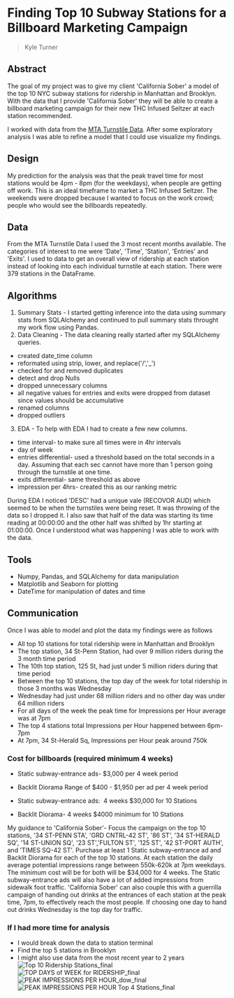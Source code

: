 # Finding Top 10 Subway Stations for a Billboard Marketing Campaign

> Kyle Turner

## Abstract
The goal of my project was to give my client 'California Sober' a model of the top 10 NYC subway stations for ridership in Manhattan and Brooklyn. With the data that I provide 'California Sober' they will be able to create a billboard marketing campaign for their new THC Infused Seltzer at each station recommended.

I worked with data from the [MTA Turnstile Data](http://web.mta.info/developers/turnstile.html). After some exploratory analysis I was able to refine a model that I could use visualize my findings.

## Design
My prediction for the analysis was that the peak travel time for most stations would be 4pm - 8pm (for the weekdays), when people are getting off work. This is an ideal timeframe to market a THC Infused Seltzer.
The weekends were dropped because I wanted to focus on the work crowd; people who would see the billboards repeatedly. 

## Data
From the MTA Turnstile Data I used the 3 most recent months available. The categories of interest to me were 'Date', 'Time', 'Station', 'Entries' and 'Exits'. I used to data to get an overall view of ridership at each station instead of looking into each individual turnstile at each station. There were 379 stations in the DataFrame.

## Algorithms
1. Summary Stats - I started getting inference into the data using summary stats from SQLAlchemy and continued to pull summary stats throught my work flow using Pandas.
2. Data Cleaning - The data cleaning really started after my SQLAlchemy queries. 
- created date_time column
- reformated using strip, lower, and replace('/','_')
- checked for and removed duplicates
- detect and drop Nulls
- dropped unnecessary columns
- all negative values for entries and exits were dropped from dataset since values should be accumulative
- renamed columns
- dropped outliers
3. EDA - To help with EDA I had to create a few new columns.
- time interval- to make sure all times were in 4hr intervals
- day of week
- entries differential- used a threshold based on the total seconds in a day. Assuming that each sec cannot have more than 1 person going through the turnstile at one time.
- exits differential- same threshold as above
- impression per 4hrs- created this as our ranking metric

During EDA I noticed 'DESC' had a unique vale (RECOVOR AUD) which seemed to be when the turnstiles were being reset. It was throwing of the data so I dropped it.
I also saw that half of the data was starting its time reading at 00:00:00 and the other half was shifted by 1hr starting at 01:00:00. Once I understood what was happening I was able to work with the data.

## Tools

- Numpy, Pandas, and SQLAlchemy for data manipulation
- Matplotlib and Seaborn for plotting
- DateTime for manipulation of dates and time

## Communication
Once I was able to model and plot the data my findings were as follows
- All top 10 stations for total ridership were in Manhattan and Brooklyn 
- The top station, 34 St-Penn Station, had over 9 million riders during the 3 month time period
- The 10th top station, 125 St, had just under 5 million riders during that time period
- Between the top 10 stations, the top day of the week for total ridership in those 3 months was Wednesday
- Wednesday had just under 68 million riders and no other day was under 64 million riders
- For all days of the week the peak time for Impressions per Hour average was at 7pm
- The top 4 stations total Impressions per Hour happened between 6pm-7pm
- At 7pm, 34 St-Herald Sq, Impressions per Hour peak around 750k 

### Cost for billboards (required minimum 4 weeks)
- Static subway-entrance ads- $3,000 per 4 week period
- Backlit Diorama Range of $400 - $1,950 per ad per 4 week period

- Static subway-entrance ads:  4 weeks $30,000 for 10 Stations
- Backlit Diorama- 4 weeks $4000 minimum for 10 Stations

My guidance to 'California Sober'- 
Focus the campaign on the top 10 stations, '34 ST-PENN STA', 'GRD CNTRL-42 ST', '86 ST', '34 ST-HERALD SQ', '14 ST-UNION SQ', '23 ST','FULTON ST', '125 ST', '42 ST-PORT AUTH', and 'TIMES SQ-42 ST'. Purchase at least 1 Static subway-entrance ad and Backlit Diorama for each of the top 10 stations. At each station the daily average potential impressions range between 550k-620k at 7pm weekdays.  The minimum cost will be for both will be $34,000 for 4 weeks. The Static subway-entrance ads will also have a lot of added impressions from sidewalk foot traffic. 'California Sober' can also couple this with a guerrilla campaign of handing out drinks at the entrances of each station at the peak time, 7pm, to effectively reach the most people. If choosing one day to hand out drinks Wednesday is the top day for traffic.

### If I had more time for analysis
- I would break down the data to station terminal
- Find the top 5 stations in Brooklyn
- I might also use data from the most recent year to 2 years
![Top 10 Ridership Stations_final](https://user-images.githubusercontent.com/87869709/149445381-d204f46e-ec18-473c-adb8-781766375ed5.jpeg)
![TOP DAYS of WEEK for RIDERSHIP_final](https://user-images.githubusercontent.com/87869709/149445418-5c458035-51db-465b-a777-6243ec6785cd.jpeg)
![PEAK IMPRESSIONS PER HOUR_dow_final](https://user-images.githubusercontent.com/87869709/149445468-69dd1f12-c92b-4339-842f-bd3a570b791a.jpeg)
![PEAK IMPRESSIONS PER HOUR Top 4 Stations_final](https://user-images.githubusercontent.com/87869709/149445493-278a89f9-38b3-4dba-af5c-7df489a689aa.jpeg)

